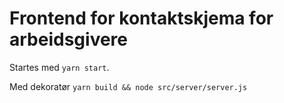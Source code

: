 # Frontend for kontaktskjema for arbeidsgivere

Startes med `yarn start`.

Med dekoratør `yarn build && node src/server/server.js`
